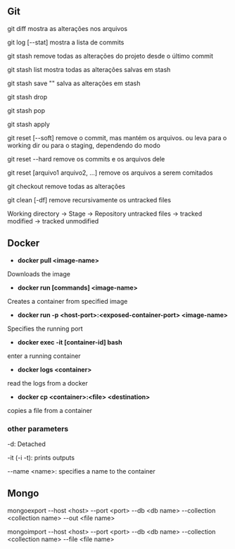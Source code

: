 ## Git
git diff
mostra as alterações nos arquivos
  
git log [--stat]
mostra a lista de commits

git stash
remove todas as alterações do projeto desde o último commit

git stash list
mostra todas as alterações salvas em stash

git stash save "<some text>"
salva as alterações em stash
  
git stash drop <id>
  
git stash pop

git stash apply <id>
  
git reset [--soft] <hash commit>
remove o commit, mas mantém os arquivos. ou leva para o working dir ou para o staging, dependendo do modo
  
git reset --hard <hash commit>
remove os commits e os arquivos dele
  
git reset [arquivo1 arquivo2, ...]
remove os arquivos a serem comitados
  
git checkout
remove todas as alterações

git clean [-df]
remove recursivamente os untracked files

Working directory -> Stage -> Repository
untracked files -> tracked modified -> tracked unmodified

## Docker

- **docker pull \<image-name\>**

Downloads the image


- **docker run \[commands\] \<image-name\>**

Creates a container from specified image


- **docker run -p \<host-port\>:\<exposed-container-port\> \<image-name\>**

Specifies the running port

- **docker exec -it \[container-id\] bash**

enter a running container

- **docker logs \<container\>**

read the logs from a docker

- **docker cp \<container\>:\<file\> \<destination\>**

copies a file from a container


### other parameters

-d: Detached

-it (-i -t): prints outputs

--name \<name\>: specifies a name to the container

## Mongo

mongoexport --host \<host\> --port \<port\> --db \<db name\> --collection \<collection name\> --out \<file name\>
  
mongoimport --host \<host\> --port \<port\> --db \<db name\> --collection \<collection name\> --file \<file name\>

